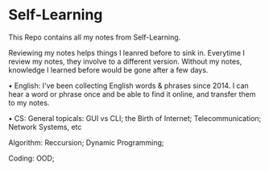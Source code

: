 # Self-Learning
This Repo contains all my notes from Self-Learning.

Reviewing my notes helps things I leanred before to sink in. 
Everytime I review my notes, they involve to a different version.
Without my notes, knowledge I learned before would be gone after a few days.

• English:
  I've been collecting English words & phrases since 2014.
  I can hear a word or phrase once and be able to find it online, and transfer them to my notes.

• CS:
  General topicals: 
     GUI vs CLI; 
     the Birth of Internet; 
     Telecommunication; 
     Network Systems, etc
  
  Algorithm: 
     Reccursion; 
     Dynamic Programming;
  
  Coding:
     OOD;
  
